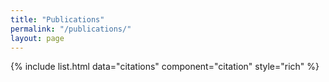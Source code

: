 ```yaml
---
title: "Publications"
permalink: "/publications/"
layout: page
---
```


{% include list.html data="citations" component="citation" style="rich" %}
